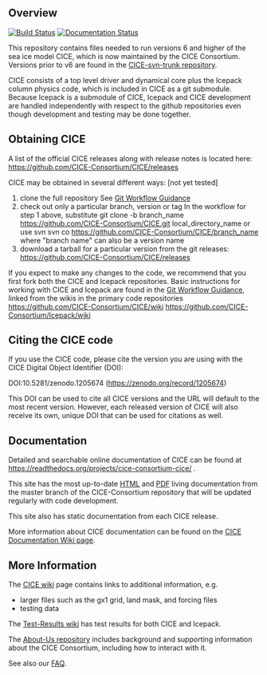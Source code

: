 ## Overview
[![Build Status](https://travis-ci.org/CICE-Consortium/CICE.svg?branch=master)](https://travis-ci.org/CICE-Consortium/CICE)
[![Documentation Status](https://readthedocs.org/projects/cice-consortium-cice/badge/?version=master)](http://cice-consortium-cice.readthedocs.io/en/master/?badge=master)

This repository contains files needed to run versions 6 and higher of the sea ice model CICE, which is now maintained by the CICE Consortium.  Versions prior to v6 are found in the [CICE-svn-trunk repository](https://github.com/CICE-Consortium/CICE-svn-trunk).

CICE consists of a top level driver and dynamical core plus the Icepack column physics code, which is included in CICE as a git submodule.  Because Icepack is a submodule of CICE, Icepack and CICE development are handled independently with respect to the github repositories even though development and testing may be done together. 

## Obtaining CICE

A list of the official CICE releases along with release notes is located here:
https://github.com/CICE-Consortium/CICE/releases

CICE may be obtained in several different ways:  [not yet tested]    
1.  clone the full repository
See [Git Workflow Guidance](https://github.com/CICE-Consortium/About-Us/wiki/Git-Workflow-Guidance)
2.  check out only a particular branch, version or tag
In the workflow for step 1 above, substitute
git clone -b branch_name https://github.com/CICE-Consortium/CICE.git local_directory_name
or use svn
svn co https://github.com/CICE-Consortium/CICE/branch_name
where "branch name" can also be a version name
3.  download a tarball for a particular version from the git releases: https://github.com/CICE-Consortium/CICE/releases

If you expect to make any changes to the code, we recommend that you first fork both the CICE and Icepack repositories.  Basic instructions for working with CICE and Icepack are found in the [Git Workflow Guidance](https://github.com/CICE-Consortium/About-Us/wiki/Git-Workflow-Guidance), linked from the wikis in the primary code repositories
https://github.com/CICE-Consortium/CICE/wiki
https://github.com/CICE-Consortium/Icepack/wiki

## Citing the CICE code

If you use the CICE code, please cite the version you are using with the CICE Digital Object Identifier (DOI):

DOI:10.5281/zenodo.1205674 (https://zenodo.org/record/1205674)

This DOI can be used to cite all CICE versions and the URL will default to the most recent version. However, each released version of CICE will also receive its own, unique DOI that can be used for citations as well.

## Documentation

Detailed and searchable online documentation of CICE can be found at https://readthedocs.org/projects/cice-consortium-cice/ .

This site has the most up-to-date [HTML](http://cice-consortium-cice.readthedocs.io/en/master/) and [PDF](https://media.readthedocs.org/pdf/cice-consortium-cice/master/cice-consortium-cice.pdf) living documentation from the master branch of the CICE-Consortium repository that will be updated regularly with code development.

This site also has static documentation from each CICE release.

More information about CICE documentation can be found on the [CICE Documentation Wiki page](https://github.com/CICE-Consortium/CICE/wiki/CICE-Documentation).

## More Information

The [CICE wiki](https://github.com/CICE-Consortium/CICE/wiki) page contains links to additional information, e.g.
- larger files such as the gx1 grid, land mask, and forcing files
- testing data

The [Test-Results wiki](https://github.com/CICE-Consortium/Test-Results/wiki) has test results for both CICE and Icepack.

The [About-Us repository](https://github.com/CICE-Consortium/About-Us) includes background and supporting information about the CICE Consortium, including how to interact with it.   

See also our [FAQ](https://github.com/CICE-Consortium/About-Us/wiki/FAQ).



